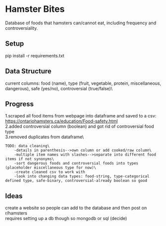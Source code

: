 # Hamster Bites
Database of foods that hamsters can/cannot eat, including frequency and controversiality.
## Setup
pip install -r requirements.txt
## Data Structure
current columns: food (name), type (fruit, vegetable, protein, miscellaneous, dangerous), safe (yes/no), controversial (true/false)\
## Progress
1.scraped all food items from webpage into dataframe and saved to a csv: https://ontariohamsters.ca/education/Food-safety.html \
2.added controversial column (boolean) and got rid of controversial food type\
3.removed duplicates from dataframe\

    TODO: data cleaning\
        -details in parenthesis-->own column or add cooked/raw column\
        -multiple item names with slashes-->separate into different food items if not synonyms\
        -sort dangerous foods and controversial foods into types (placeholder miscellaneous type for now)\
        -create cleaned csv to work with
        -look into changing data types: food-string, type-categorical defined type, safe-binary, controversial-already boolean so good

## Ideas
create a website so people can add to the database and then post on r/hamsters\
requires setting up a db though so mongodb or sql (decide)